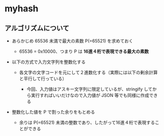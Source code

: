 # myhash

## アルゴリズムについて

- あらかじめ 65536 未満で最大の素数 P(=65521) を求めておく

    - 65536 = 0x10000、つまり P は **16進４桁で表現できる最大の素数**

- 以下の方式で入力文字列を整数化する

    - 各文字の文字コードを元にして２進数化する（実際には以下の剰余計算と平行して行っている）

        - 今回、入力値はアスキー文字列に限定しているが、stringify してから実行すればいいだけなので入力値が JSON 等でも同様に作成できる

- 整数化した値を P で割った余りをもとめる

    - 余りは P(=65521) 未満の整数であり、したがって16進４桁で表現することができる



